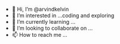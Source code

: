 - 👋 Hi, I’m @arvindkelvin
- 👀 I’m interested in ...coding and exploring
- 🌱 I’m currently learning ...
- 💞️ I’m looking to collaborate on ...
- 📫 How to reach me ...

<!---
arvindkelvin/arvindkelvin is a ✨ special ✨ repository because its `README.md` (this file) appears on your GitHub profile.
You can click the Preview link to take a look at your changes.
--->
